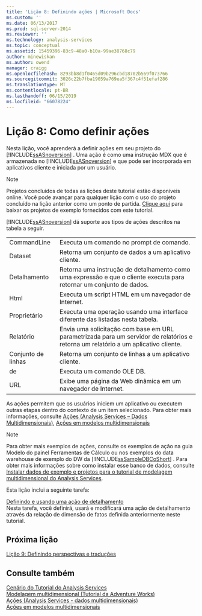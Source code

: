 ```yaml
---
title: 'Lição 8: Definindo ações | Microsoft Docs'
ms.custom: ''
ms.date: 06/13/2017
ms.prod: sql-server-2014
ms.reviewer: ''
ms.technology: analysis-services
ms.topic: conceptual
ms.assetid: 15459396-83c9-48a0-b10a-99ae38768c79
author: minewiskan
ms.author: owend
manager: craigg
ms.openlocfilehash: 8293bb8d1f0465d09b296cbd18702b569f073766
ms.sourcegitcommit: 3026c22b7fba19059a769ea5f367c4f51efaf286
ms.translationtype: MT
ms.contentlocale: pt-BR
ms.lasthandoff: 06/15/2019
ms.locfileid: "66078224"
---
```

# <a name="lesson-8-defining-actions"></a>Lição 8: Como definir ações
  Nesta lição, você aprenderá a definir ações em seu projeto do [!INCLUDE[ssASnoversion](../includes/ssasnoversion-md.md)] . Uma ação é como uma instrução MDX que é armazenada no [!INCLUDE[ssASnoversion](../includes/ssasnoversion-md.md)] e que pode ser incorporada em aplicativos cliente e iniciada por um usuário.  
  
> [!NOTE]  
>  Projetos concluídos de todas as lições deste tutorial estão disponíveis online. Você pode avançar para qualquer lição com o uso do projeto concluído na lição anterior como um ponto de partida. [Clique aqui](https://go.microsoft.com/fwlink/?LinkID=221866) para baixar os projetos de exemplo fornecidos com este tutorial.  
  
 [!INCLUDE[ssASnoversion](../includes/ssasnoversion-md.md)] dá suporte aos tipos de ações descritos na tabela a seguir.  
  
|||  
|-|-|  
|CommandLine|Executa um comando no prompt de comando.|  
|Dataset|Retorna um conjunto de dados a um aplicativo cliente.|  
|Detalhamento|Retorna uma instrução de detalhamento como uma expressão e que o cliente executa para retornar um conjunto de dados.|  
|Html|Executa um script HTML em um navegador de Internet.|  
|Proprietário|Executa uma operação usando uma interface diferente das listadas nesta tabela.|  
|Relatório|Envia uma solicitação com base em URL parametrizada para um servidor de relatórios e retorna um relatório a um aplicativo cliente.|  
|Conjunto de linhas|Retorna um conjunto de linhas a um aplicativo cliente.|  
|de|Executa um comando OLE DB.|  
|URL|Exibe uma página da Web dinâmica em um navegador de Internet.|  
  
 As ações permitem que os usuários iniciem um aplicativo ou executem outras etapas dentro do contexto de um item selecionado. Para obter mais informações, consulte [Ações &#40;Analysis Services – Dados Multidimensionais&#41;](multidimensional-models/actions-analysis-services-multidimensional-data.md), [Ações em modelos multidimensionais](multidimensional-models/actions-in-multidimensional-models.md)  
  
> [!NOTE]  
>  Para obter mais exemplos de ações, consulte os exemplos de ação na guia Modelo do painel Ferramentas de Cálculo ou nos exemplos do data warehouse de exemplo do DW da [!INCLUDE[ssSampleDBCoShort](../includes/sssampledbcoshort-md.md)] . Para obter mais informações sobre como instalar esse banco de dados, consulte [Instalar dados de exemplo e projetos para o tutorial de modelagem multidimensional do Analysis Services](install-sample-data-and-projects.md).  
  
 Esta lição inclui a seguinte tarefa:  
  
 [Definindo e usando uma ação de detalhamento](lesson-8-1-defining-and-using-a-drillthrough-action.md)  
 Nesta tarefa, você definirá, usará e modificará uma ação de detalhamento através da relação de dimensão de fatos definida anteriormente neste tutorial.  
  
## <a name="next-lesson"></a>Próxima lição  
 [Lição 9: Definindo perspectivas e traduções](lesson-9-defining-perspectives-and-translations.md)  
  
## <a name="see-also"></a>Consulte também  
 [Cenário do Tutorial do Analysis Services](analysis-services-tutorial-scenario.md)   
 [Modelagem multidimensional &#40;Tutorial da Adventure Works&#41;](multidimensional-modeling-adventure-works-tutorial.md)   
 [Ações &#40;Analysis Services - dados multidimensionais&#41;](multidimensional-models/actions-analysis-services-multidimensional-data.md)   
 [Ações em modelos multidimensionais](multidimensional-models/actions-in-multidimensional-models.md)  
  
  
